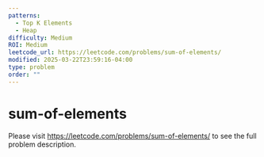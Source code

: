 ```yaml
---
patterns:
  - Top K Elements
  - Heap
difficulty: Medium
ROI: Medium
leetcode_url: https://leetcode.com/problems/sum-of-elements/
modified: 2025-03-22T23:59:16-04:00
type: problem
order: ""
---
```


# sum-of-elements

Please visit https://leetcode.com/problems/sum-of-elements/ to see the full problem description.
